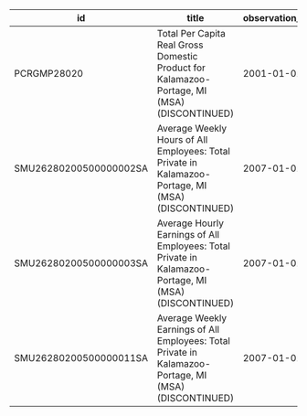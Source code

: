 | id                     | title                                                                                                 | observation_start   | observation_end   |
|------------------------|-------------------------------------------------------------------------------------------------------|---------------------|-------------------|
| PCRGMP28020            | Total Per Capita Real Gross Domestic Product for Kalamazoo-Portage, MI (MSA) (DISCONTINUED)           | 2001-01-01          | 2017-01-01        |
| SMU26280200500000002SA | Average Weekly Hours of All Employees: Total Private in Kalamazoo-Portage, MI (MSA) (DISCONTINUED)    | 2007-01-01          | 2022-03-01        |
| SMU26280200500000003SA | Average Hourly Earnings of All Employees: Total Private in Kalamazoo-Portage, MI (MSA) (DISCONTINUED) | 2007-01-01          | 2022-03-01        |
| SMU26280200500000011SA | Average Weekly Earnings of All Employees: Total Private in Kalamazoo-Portage, MI (MSA) (DISCONTINUED) | 2007-01-01          | 2022-03-01        |